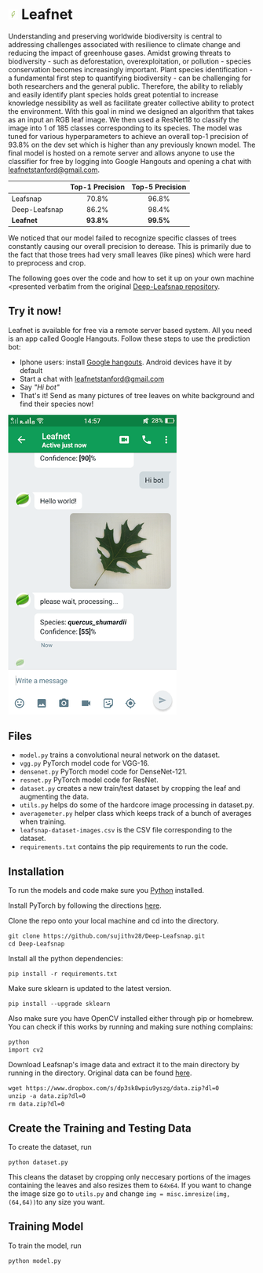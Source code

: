 # <img src="f52.green.w.png" width="4%"> Leafnet

Understanding and preserving worldwide biodiversity is central to addressing challenges associated with resilience to climate change and reducing the impact of greenhouse gases. Amidst growing threats to biodiversity - such as deforestation, overexploitation, or pollution - species conservation becomes increasingly important. Plant species identification - a fundamental first step to quantifying biodiversity - can be challenging for both researchers and the general public. Therefore, the ability to reliably and easily identify plant species holds great potential to increase knowledge nessibility as well as facilitate greater collective ability to protect the environment. With this goal in mind we designed an algorithm that takes as an input an RGB leaf image. We then used a ResNet18 to classify the image into 1 of 185 classes corresponding to its species. The model was tuned for various hyperparameters to achieve an overall top-1 precision of 93.8\% on the dev set which is higher than any previously known model. The final model is hosted on a remote server and allows anyone to use the classifier for free by logging into Google Hangouts and opening a chat with leafnetstanford@gmail.com.

|               | Top-1 Precision| Top-5 Precision|
|---------------|:--------------:|:--------------:|
|    Leafsnap   |      70.8%     |      96.8%     |
| Deep-Leafsnap |      86.2%     |      98.4%     |
| **Leafnet**   |    **93.8%**   |    **99.5%**   |

We noticed that our model failed to recognize specific classes of trees constantly causing our overall precision to derease. This is primarily due to the fact that those trees had very small leaves (like pines) which were hard to preprocess and crop.

The following goes over the code and how to set it up on your own machine <presented verbatim from the original [Deep-Leafsnap repository](https://github.com/sujithv28/Deep-Leafsnap). 

## Try it now!

Leafnet is available for free via a remote server based system. All you need is an app called Google Hangouts. Follow these steps to use the prediction bot:
* Iphone users: install [Google hangouts](https://itunes.apple.com/us/app/hangouts/id643496868?mt=8). Android devices have it by default
* Start a chat with leafnetstanford@gmail.com
* Say _"Hi bot"_
* That's it! Send as many pictures of tree leaves on white background and find their species now!


![User Example](hangouts_screenshot.png) 

## Files
* `model.py` trains a convolutional neural network on the dataset.
* `vgg.py` PyTorch model code for VGG-16.
* `densenet.py` PyTorch model code for DenseNet-121.
* `resnet.py` PyTorch model code for ResNet.
* `dataset.py` creates a new train/test dataset by cropping the leaf and augmenting the data.
* `utils.py` helps do some of the hardcore image processing in dataset.py.
* `averagemeter.py` helper class which keeps track of a bunch of averages when training.
* `leafsnap-dataset-images.csv` is the CSV file corresponding to the dataset.
* `requirements.txt` contains the pip requirements to run the code.

## Installation
To run the models and code make sure you [Python](https://www.python.org/downloads/) installed.

Install PyTorch by following the directions [here](http://pytorch.org/).

Clone the repo onto your local machine and cd into the directory.
```
git clone https://github.com/sujithv28/Deep-Leafsnap.git
cd Deep-Leafsnap
```

Install all the python dependencies:
```
pip install -r requirements.txt
```
Make sure sklearn is updated to the latest version.
```
pip install --upgrade sklearn
```
Also make sure you have OpenCV installed either through pip or homebrew. You can check if this works by running and making sure nothing complains:
```
python
import cv2
```
Download Leafsnap's image data and extract it to the main directory by running in the directory. Original data can be found [here](http://leafsnap.com/dataset/).
```
wget https://www.dropbox.com/s/dp3sk8wpiu9yszg/data.zip?dl=0
unzip -a data.zip?dl=0
rm data.zip?dl=0
```

## Create the Training and Testing Data
To create the dataset, run
```
python dataset.py
```
This cleans the dataset by cropping only neccesary portions of the images containing the leaves and also resizes them to `64x64`. If you want to change the image size go to `utils.py` and change `img = misc.imresize(img, (64,64))`to any size you want.

## Training Model
To train the model, run
```
python model.py
```
